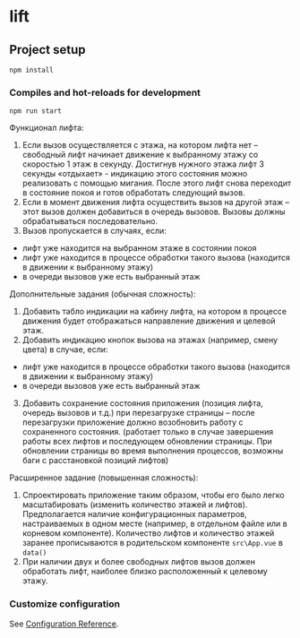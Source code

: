 # lift

## Project setup
```
npm install
```

### Compiles and hot-reloads for development
```
npm run start
```

Функционал лифта:
1.	Если вызов осуществляется с этажа, на котором лифта нет – свободный лифт начинает движение к выбранному этажу со скоростью 1 этаж в секунду. 
Достигнув нужного этажа лифт 3 секунды «отдыхает» - индикацию этого состояния можно реализовать с помощью мигания.
После этого лифт снова переходит в состояние покоя и готов обработать следующий вызов.
2.	Если в момент движения лифта осуществить вызов на другой этаж – этот вызов должен добавиться в очередь вызовов.
Вызовы должны обрабатываться последовательно.
3.	Вызов пропускается в случаях, если:
- лифт уже находится на выбранном этаже в состоянии покоя
- лифт уже находится в процессе обработки такого вызова (находится в движении к выбранному этажу)
- в очереди вызовов уже есть выбранный этаж

Дополнительные задания (обычная сложность):
1.	Добавить табло индикации на кабину лифта, на котором в процессе движения будет отображаться направление движения и целевой этаж.
2.	Добавить индикацию кнопок вызова на этажах (например, смену цвета) в случае, если:
- лифт уже находится в процессе обработки такого вызова (находится в движении к выбранному этажу)
- в очереди вызовов уже есть выбранный этаж
3.	Добавить сохранение состояния приложения (позиция лифта, очередь вызовов и т.д.) при перезагрузке страницы – после перезагрузки приложение должно возобновить работу с сохраненного состояния. (работает только в случае завершения работы всех лифтов и последующем обновлении страницы. При обновлении страницы во время выполнения процессов, возможны баги с расстановкой позиций лифтов)

Расширенное задание (повышенная сложность):
1.	Спроектировать приложение таким образом, чтобы его было легко масштабировать (изменить количество этажей и лифтов). 
Предполагается наличие конфигурационных параметров, настраиваемых в одном месте (например, в отдельном файле или в корневом компоненте).
    Количество лифтов и количество этажей заранее прописываются в родительском компоненте `src\App.vue` в `data() `
2.	При наличии двух и более свободных лифтов вызов должен обработать лифт, наиболее близко расположенный к целевому этажу.



### Customize configuration
See [Configuration Reference](https://cli.vuejs.org/config/).
